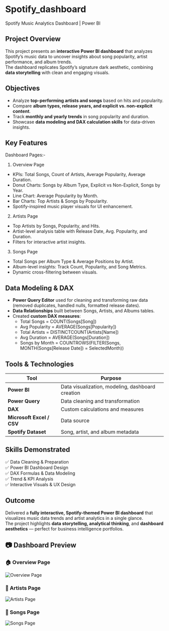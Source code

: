 # Spotify_dashboard
Spotify Music Analytics Dashboard | Power BI



## Project Overview
This project presents an **interactive Power BI dashboard** that analyzes Spotify’s music data to uncover insights about song popularity, artist performance, and album trends.  
The dashboard replicates Spotify’s signature dark aesthetic, combining **data storytelling** with clean and engaging visuals.



## Objectives
- Analyze **top-performing artists and songs** based on hits and popularity.  
- Compare **album types, release years, and explicit vs. non-explicit content**.  
- Track **monthly and yearly trends** in song popularity and duration.  
- Showcase **data modeling and DAX calculation skills** for data-driven insights.



## Key Features
Dashboard Pages:-
1. Overview Page
- KPIs: Total Songs, Count of Artists, Average Popularity, Average Duration.  
- Donut Charts: Songs by Album Type, Explicit vs Non-Explicit, Songs by Year.  
- Line Chart: Average Popularity by Month.  
- Bar Charts: Top Artists & Songs by Popularity.  
- Spotify-inspired music player visuals for UI enhancement.

2. Artists Page
- Top Artists by Songs, Popularity, and Hits.  
- Artist-level analysis table with Release Date, Avg. Popularity, and Duration.  
- Filters for interactive artist insights.

3. Songs Page
- Total Songs per Album Type & Average Positions by Artist.  
- Album-level insights: Track Count, Popularity, and Song Metrics.  
- Dynamic cross-filtering between visuals.


## Data Modeling & DAX
- **Power Query Editor** used for cleaning and transforming raw data (removed duplicates, handled nulls, formatted release dates).  
- **Data Relationships** built between Songs, Artists, and Albums tables.  
- Created **custom DAX measures**:
  - Total Songs = COUNT(Songs[Song])
  - Avg Popularity = AVERAGE(Songs[Popularity])
  - Total Artists = DISTINCTCOUNT(Artists[Name])
  - Avg Duration = AVERAGE(Songs[Duration])
  - Songs by Month = COUNTROWS(FILTER(Songs, MONTH(Songs[Release Date]) = SelectedMonth))



## Tools & Technologies
| Tool | Purpose |
|------|----------|
| **Power BI** | Data visualization, modeling, dashboard creation |
| **Power Query** | Data cleaning and transformation |
| **DAX** | Custom calculations and measures |
| **Microsoft Excel / CSV** | Data source |
| **Spotify Dataset** | Song, artist, and album metadata |



## Skills Demonstrated
✅ Data Cleaning & Preparation  
✅ Power BI Dashboard Design  
✅ DAX Formulas & Data Modeling  
✅ Trend & KPI Analysis  
✅ Interactive Visuals & UX Design  



## Outcome
Delivered a **fully interactive, Spotify-themed Power BI dashboard** that visualizes music data trends and artist analytics in a single glance.  
The project highlights **data storytelling, analytical thinking**, and **dashboard aesthetics** — perfect for business intelligence portfolios.



## 📷 Dashboard Preview
### 🏠 Overview Page  
![Overview Page](https://github.com/yourusername/spotify-powerbi-dashboard/assets/overview.png)

### 🎤 Artists Page  
![Artists Page](https://github.com/yourusername/spotify-powerbi-dashboard/assets/artists.png)

### 🎵 Songs Page  
![Songs Page](https://github.com/yourusername/spotify-powerbi-dashboard/assets/songs.png)

